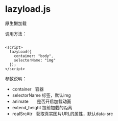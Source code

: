 # lazyload.js
原生懒加载

调用方法：

<!DOCTYPE html>
<html>
  <head>
      <meta charset="UTF-8">
      <title>lazyload Demo</title>
  </head>
  <body>
    <img  data-src="***.jpg" />

    <script>
      lazyLoad({
        container: "body",
        selectorName: "img"
      });
    </script>
  </body>
</html>

参数说明： 
+   container       容器
+   selectorName    标签，默认img
+   animate         是否开启加载动画
+   extend_height   提前加载的距离
+   realSrcAtr      获取真实图片URL的属性，默认data-src
